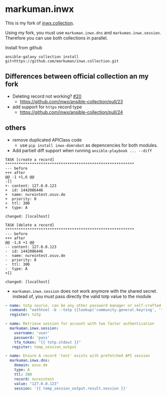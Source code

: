 # markuman.inwx

This is my fork of [inwx.collection](https://github.com/inwx/ansible-collection).

Using my fork, you must use `markuman.inwx.dns` and `markuman.inwx.session`. Therefore you can use both collections in parallel.

Install from github

```
ansible-galaxy collection install git+https://github.com/markuman/inwx.collection.git
```

## Differences between official collection an my fork

* Deleting record not working? [#20](https://github.com/inwx/ansible-collection/issues/20)
  * https://github.com/inwx/ansible-collection/pull/23
* add support for `https` record type
  * https://github.com/inwx/ansible-collection/pull/24

## others

* remove duplicated APIClass code
  * use `pip install inwx-domrobot` as depencencies for both modules.
* Add partiell diff support when running `ansible-playbook ... --diff`

```
TASK [create a record] **********************************************************
--- before
+++ after
@@ -1 +1,6 @@
-[]
+- content: 127.0.0.123
+  id: 1442086446
+  name: nureintest.osuv.de
+  priority: 0
+  ttl: 300
+  type: A

changed: [localhost]

TASK [delete a record] **********************************************************
--- before
+++ after
@@ -1,6 +1 @@
-- content: 127.0.0.123
-  id: 1442086446
-  name: nureintest.osuv.de
-  priority: 0
-  ttl: 300
-  type: A
+[]

changed: [localhost]
```

* `markuman.inwx.session` does not work anymore with the shared secret. instead of, you must pass directly the valid totp value to the module

```yml
- name: totp source. can be any other password manager or self-crafted MFA Vault.
  command: "oathtool -b --totp {{lookup('community.general.keyring', 'totp inwx') }}"
  register: totp

- name: Retrieve session for account with two factor authentication
  markuman.inwx.session:
    username: 'user'
    password: 'pass'
    tfa_token: "{{ totp.stdout }}"
   register: temp_session_output

- name: Ensure A record 'test' exists with prefetched API session
  markuman.inwx.dns:
    domain: osuv.de
    type: A
    ttl: 300
    record: nureintest
    value: "127.0.0.123"
    session: '{{ temp_session_output.result.session }}'